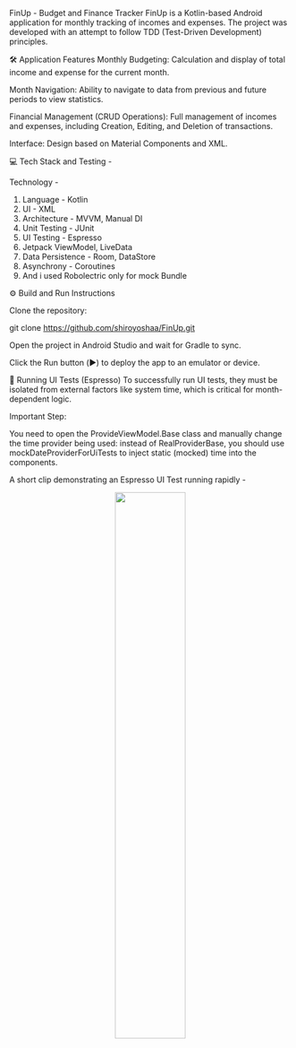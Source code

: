 FinUp - Budget and Finance Tracker
FinUp is a Kotlin-based Android application for monthly tracking of incomes and expenses. The project was developed with an attempt to follow TDD (Test-Driven Development) principles.

🛠️ Application Features
Monthly Budgeting: Calculation and display of total income and expense for the current month.

Month Navigation: Ability to navigate to data from previous and future periods to view statistics.

Financial Management (CRUD Operations): Full management of incomes and expenses, including Creation, Editing, and Deletion of transactions.

Interface: Design based on Material Components and XML.

💻 Tech Stack and Testing - 

Technology -
1. Language - Kotlin
2. UI - XML
3. Architecture - MVVM, Manual DI
4. Unit Testing - JUnit
5. UI Testing -	Espresso
6. Jetpack	ViewModel, LiveData
8. Data Persistence - Room, DataStore
9. Asynchrony	- Coroutines
10. And i used Robolectric only for mock Bundle

⚙️ Build and Run Instructions

Clone the repository: 

git clone https://github.com/shiroyoshaa/FinUp.git

Open the project in Android Studio and wait for Gradle to sync.

Click the Run button (▶️) to deploy the app to an emulator or device.

🧪 Running UI Tests (Espresso)
To successfully run UI tests, they must be isolated from external factors like system time, which is critical for month-dependent logic.

Important Step:

You need to open the ProvideViewModel.Base class and manually change the time provider being used: instead of RealProviderBase, you should use mockDateProviderForUiTests to inject static (mocked) time into the components.

A short clip demonstrating an Espresso UI Test running rapidly - 

<p align="center">
  <img src="https://github.com/user-attachments/assets/0f7f5d6c-1a1b-421a-974b-5644dad1ab5a" width="50%">
</p>



